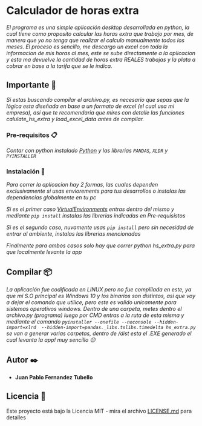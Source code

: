 # Calculador de horas extra

_El programa es una simple aplicación desktop desarrollada en python, la cual tiene como proposito calcular las horas extra que trabajo por mes, de manera que yo
no tenga que realizar el calculo manualmente todos los meses. El proceso es sencillo, me descargo un excel con toda la informacion de mis horas al mes, este 
se sube directamente a la aplicacion y esta ma devuelve la cantidad de horas extra REALES trabajas y la plata a cobrar en base a la tarifa que se le indica._

## Importante 🚀

_Si estas buscando compilar el archivo.py, es necesario que sepas que la lógica esta diseñada en base a un formato de excel (el cual usa mi empresa), asi que 
te recomendaria que mires con detalle las funciones calulate_hs_extra y load_excel_data antes de compilar._

### Pre-requisitos 📋

_Contar con python instalado [Python](https://www.python.org/) y las librerias `PANDAS`, `XLDR` y `PYINSTALLER`_

### Instalación 🔧

_Para correr la aplicacion hay 2 formas, las cuales dependen exclusivamente si usas enviorements para tus desarrollos o
instalas las dependencias globalmente en tu pc_

_Si es el primer caso [VirtualEnvironments](https://docs.python.org/3/tutorial/venv.html)  entras dentro del mismo y mediante `pip install` instalas las librerias 
indicadas en Pre-requisistos_

_Si es el segundo caso, nuvamente usas `pip install` pero sin necesidad de entrar al ambiente, instalas las librerias mencionadas_

_Finalmente para ambos casos solo hay que correr python hs_extra.py para que localmente levante la app_

## Compilar 📦

_La aplicación fue codificada en LINUX pero no fue complilada en este, ya que mi S.O principal es Windows 10 y los binarios son distintos, asi que voy a dejar el comando
que utilice, pero este es valido unicamente para sistemas operativos windows. Dentro de una carpeta, metes dentro el archivo.py (programa) luego por CMD entras a la 
ruta de esta misma y mediante el comando `pyinstaller --onefile --noconsole --hidden-import=xlrd  --hidden-import=pandas._libs.tslibs.timedelta hs_extra.py` se van a generar 
varias carpetas, dentro de /dist esta el .EXE generado el cual levanta la app! muy sencillo 😊_

## Autor ✒️

* **Juan Pablo Fernandez Tubello** 

## Licencia 📄

Este proyecto está bajo la Licencia MIT - mira el archivo [LICENSE.md](https://github.com/juantubello/hs_extra_calculator/blob/main/LICENSE) para detalles
